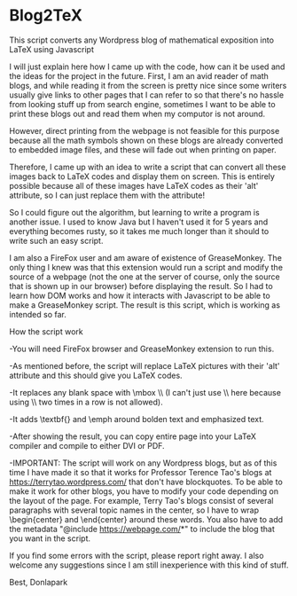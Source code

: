 # Blog2TeX
This script converts any Wordpress blog of mathematical exposition into LaTeX using Javascript

I will just explain here how I came up with the code, how can it be used and the ideas for the project in the future.
First, I am an avid reader of math blogs, and while reading it from the screen is pretty nice since some writers usually give links to other pages that I can refer to so that there's no hassle from looking stuff up from search engine, sometimes I want to be able to print these blogs out and read them when my computor is not around. 

However, direct printing from the webpage is not feasible for this purpose because all the math symbols shown on these blogs are already converted to embedded image files, and these will fade out when printing on paper.

Therefore, I came up with an idea to write a script that can convert all these images back to LaTeX codes and display them on screen. This is entirely possible because all of these images have LaTeX codes as their 'alt' attribute, so I can just replace them with the attribute! 

 So I could figure out the algorithm, but learning to write a program is another issue. I used to know Java but I haven't used it for 5 years and everything becomes rusty, so it takes me much longer than it should to write such an easy script.
 
 I am also a FireFox user and am aware of existence of GreaseMonkey. The only thing I knew was that this extension would run a script and modify the source of a webpage (not the one at the server of course, only  the source that is shown up in our browser) before displaying the result. So I had to learn how DOM works and how it interacts with Javascript to be able to make a GreaseMonkey script. The result is this script, which is working as intended so far.
 
 How the script work
 
 -You will need FireFox browser and GreaseMonkey extension to run this.
 
-As mentioned before, the script will replace LaTeX pictures with their 'alt' attribute and this should give you LaTeX codes.

-It replaces any blank space with \mbox \\\ (I can't just use \\\ here because using \\\ two times in a row is not allowed).

-It adds \textbf{} and \emph around bolden text and emphasized text.

-After showing the result, you can copy entire page into your LaTeX compiler and compile to either DVI or PDF.

-IMPORTANT: The script will work on any Wordpress blogs, but as of this time I have made it so that it works for Professor Terence Tao's blogs at https://terrytao.wordpress.com/ that don't have blockquotes. To be able to make it work for other blogs, you have to modify your code depending on the layout of the page. For example, Terry Tao's blogs consist of several paragraphs with several topic names in the center, so I have to wrap \begin{center} and \end{center} around these words. You also have to add the metadata "@include https://webpage.com/*" to include the blog that you want in the script.

If you find some errors with the script, please report right away. I also welcome any suggestions since I am still inexperience with this kind of stuff.

Best,
Donlapark
